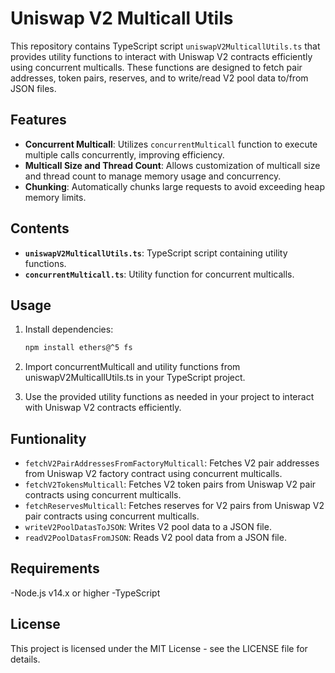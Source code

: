 # Uniswap V2 Multicall Utils

This repository contains TypeScript script `uniswapV2MulticallUtils.ts` that provides utility functions to interact with Uniswap V2 contracts efficiently using concurrent multicalls. These functions are designed to fetch pair addresses, token pairs, reserves, and to write/read V2 pool data to/from JSON files.

## Features

- **Concurrent Multicall**: Utilizes `concurrentMulticall` function to execute multiple calls concurrently, improving efficiency.
- **Multicall Size and Thread Count**: Allows customization of multicall size and thread count to manage memory usage and concurrency.
- **Chunking**: Automatically chunks large requests to avoid exceeding heap memory limits.

## Contents

- **`uniswapV2MulticallUtils.ts`**: TypeScript script containing utility functions.
- **`concurrentMulticall.ts`**: Utility function for concurrent multicalls.

## Usage

1. Install dependencies:

   ```bash
   npm install ethers@^5 fs
   ```

2. Import concurrentMulticall and utility functions from uniswapV2MulticallUtils.ts in your TypeScript project.

3. Use the provided utility functions as needed in your project to interact with Uniswap V2 contracts efficiently.

## Funtionality

- `fetchV2PairAddressesFromFactoryMulticall`: Fetches V2 pair addresses from Uniswap V2 factory contract using concurrent multicalls.
- `fetchV2TokensMulticall`: Fetches V2 token pairs from Uniswap V2 pair contracts using concurrent multicalls.
- `fetchReservesMulticall`: Fetches reserves for V2 pairs from Uniswap V2 pair contracts using concurrent multicalls.
- `writeV2PoolDatasToJSON`: Writes V2 pool data to a JSON file.
- `readV2PoolDatasFromJSON`: Reads V2 pool data from a JSON file.

## Requirements

-Node.js v14.x or higher
-TypeScript

## License

This project is licensed under the MIT License - see the LICENSE file for details.